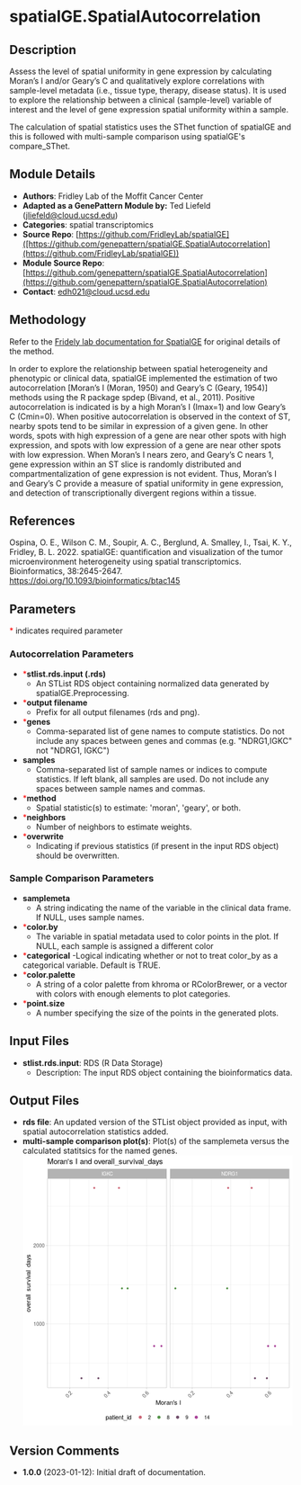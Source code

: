 **spatialGE.SpatialAutocorrelation**
=====================================

**Description**
---------------

Assess the level of spatial uniformity in gene expression by calculating Moran’s I and/or Geary’s C and qualitatively explore correlations with sample-level metadata (i.e., tissue type, therapy, disease status). It is used to explore the relationship between a clinical (sample-level) variable of interest and the level of gene expression spatial uniformity within a sample.  

The calculation of spatial statistics uses the SThet function of spatialGE and this is followed with multi-sample comparison using spatialGE's compare_SThet. 

**Module Details**
-----------------

* **Authors**: Fridley Lab of the Moffit Cancer Center
* **Adapted as a GenePattern Module by:** Ted Liefeld (jliefeld@cloud.ucsd.edu)
* **Categories**: spatial transcriptomics
* **Source Repo**: [https://github.com/FridleyLab/spatialGE]([https://github.com/genepattern/spatialGE.SpatialAutocorrelation](https://github.com/FridleyLab/spatialGE))
* **Module Source Repo**:  [https://github.com/genepattern/spatialGE.SpatialAutocorrelation](https://github.com/genepattern/spatialGE.SpatialAutocorrelation)
* **Contact**: [edh021@cloud.ucsd.edu](mailto:edh021@cloud.ucsd.edu)

## Methodology

Refer to the <a href="https://fridleylab.github.io/spatialGE/index.html">Fridely lab documentation for SpatialGE</a> for original details of the method.

In order to explore the relationship between spatial heterogeneity and phenotypic or clinical data, spatialGE implemented the estimation of two autocorrelation [Moran’s I (Moran, 1950) and Geary’s C (Geary, 1954)] methods using the R package spdep (Bivand, et al., 2011). Positive autocorrelation is indicated is by a high Moran’s I (Imax=1) and low Geary’s C (Cmin=0). When positive autocorrelation is observed in the context of ST, nearby spots tend to be similar in expression of a given gene. In other words, spots with high expression of a gene are near other spots with high expression, and spots with low expression of a gene are near other spots with low expression. When Moran’s I nears zero, and Geary’s C nears 1, gene expression within an ST slice is randomly distributed and compartmentalization of gene expression is not evident. Thus, Moran’s I and Geary’s C provide a measure of spatial uniformity in gene expression, and detection of transcriptionally divergent regions within a tissue.

## References

Ospina, O. E., Wilson C. M., Soupir, A. C., Berglund, A. Smalley, I., Tsai, K. Y., Fridley, B. L. 2022. spatialGE: quantification and visualization of the tumor microenvironment heterogeneity using spatial transcriptomics. Bioinformatics, 38:2645-2647. <a href="https://doi.org/10.1093/bioinformatics/btac145">https://doi.org/10.1093/bioinformatics/btac145</a>

## Parameters

<span style="color: red;">*</span> indicates required parameter

### Autocorrelation Parameters
- <span style="color: red;">*</span>**stlist.rds.input (.rds)**
    - An STList RDS object containing normalized data generated by spatialGE.Preprocessing. 
- <span style="color: red;">*</span>**output filename**
    - Prefix for all output filenames (rds and png).
- <span style="color: red;">*</span>**genes**
    - Comma-separated list of gene names to compute statistics. Do not include any spaces between genes and commas (e.g. "NDRG1,IGKC" not "NDRG1,  IGKC")
- **samples**	
     - Comma-separated list of sample names or indices to compute statistics. If left blank, all samples are used. Do not include any spaces between sample names and commas.
- <span style="color: red;">*</span>**method**	
     - Spatial statistic(s) to estimate: 'moran', 'geary', or both.
- <span style="color: red;">*</span>**neighbors**	
     - Number of neighbors to estimate weights. 
- <span style="color: red;">*</span>**overwrite**	
     - Indicating if previous statistics (if present in the input RDS object) should be overwritten.
       
### Sample Comparison Parameters

- **samplemeta**
    - A string indicating the name of the variable in the clinical data frame. If NULL, uses sample names. 
- <span style="color: red;">*</span>**color.by**
    - The variable in spatial metadata used to color points in the plot. If NULL, each sample is assigned a different color
- <span style="color: red;">*</span>**categorical**
    -Logical indicating whether or not to treat color_by as a categorical variable. Default is TRUE.
- <span style="color: red;">*</span>**color.palette**	
     - A string of a color palette from khroma or RColorBrewer, or a vector with colors with enough elements to plot categories.
- <span style="color: red;">*</span>**point.size**	
     - A number specifying the size of the points in the generated plots. 

       
## Input Files 
 
* **stlist.rds.input**: RDS (R Data Storage)
	+ Description: The input RDS object containing the bioinformatics data.

## Output Files

* **rds file**: An updated version of the STList object provided as input, with spatial autocorrelation statistics added.
* **multi-sample comparison plot(s)**: Plot(s) of the samplemeta versus the calculated statitsics for the named genes.
  <img src="./archive_name_compare_sthet.png"/>

## Version Comments

- **1.0.0** (2023-01-12): Initial draft of documentation.
